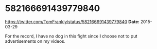 # 582166691439779840
https://twitter.com/TomFrankly/status/582166691439779840
**Date:** 2015-03-29

For the record, I have no dog in this fight since I choose not to put advertisements on my videos.
